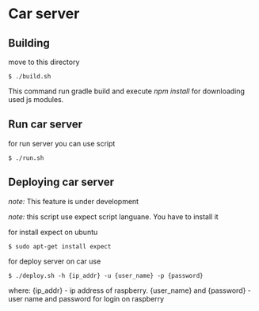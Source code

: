 # Car server

## Building 

move to this directory

    $ ./build.sh

This command run gradle build and execute *npm install* for downloading used js modules.

## Run car server

for run server you can use script

    $ ./run.sh

## Deploying car server

*note:* This feature is under development

*note:* this script use expect script languane. You have to install it

for install expect on ubuntu

    $ sudo apt-get install expect

for deploy server on car use

    $ ./deploy.sh -h {ip_addr} -u {user_name} -p {password}

where:
{ip_addr} - ip address of raspberry.
{user_name} and {password} - user name and password for login on raspberry
